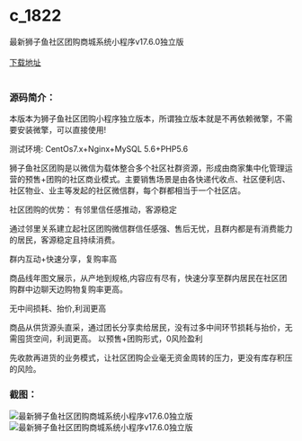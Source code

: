 # c_1822
最新狮子鱼社区团购商城系统小程序v17.6.0独立版
<br/></br>
[下载地址](https://www.uuid2.com/1822.html "下载地址")
<br/></br>
<h3>源码简介：</h3>
<p>本版本为狮子鱼社区团购小程序独立版本，所谓独立版本就是不再依赖微擎，不需要安装微擎，可以直接使用!<p>
<p>测试环境: CentOs7.x+Nginx+MySQL 5.6+PHP5.6<p>
<p>狮子鱼社区团购是以微信为载体整合多个社区社群资源，形成由商家集中化管理运营的预售+团购的社区商业模式。主要销售场景是由各快递代收点、社区便利店、社区物业、业主等发起的社区微信群，每个群都相当于一个社区店。<p>
<p>社区团购的优势：
有邻里信任感推动，客源稳定<p>
<p>通过邻里关系建立起社区团购微信群信任感强、售后无忧，且群内都是有消费能力的居民，客源稳定且持续消费。<p>
<p>群内互动+快速分享，复购率高<p>
<p>商品线年图文展示，从产地到规格,内容应有尽有，快速分享至群内居民在社区团购群中边聊天边购物复购率更高。<p>
<p>无中间损耗、抬价,利润更高<p>
<p>商品从供货源头直采，通过团长分享卖给居民，没有过多中间环节损耗与抬价，无需囤货空间，利润更高。
以预售+团购形式，0风险盈利<p>
<p>先收款再进货的业务模式，让社区团购企业毫无资金周转的压力，更没有库存积压的风险。<p>
<h3>截图：</h3>
<img src="https://www.uuid2.com/wp-content/uploads/img/uimage/96931637550185.jpeg" alt="最新狮子鱼社区团购商城系统小程序v17.6.0独立版"><img src="https://www.uuid2.com/wp-content/uploads/img/uimage/79571637550186.png" alt="最新狮子鱼社区团购商城系统小程序v17.6.0独立版">
